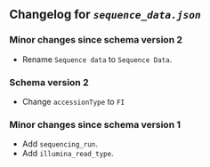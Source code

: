 ## Changelog for *`sequence_data.json`*

### Minor changes since schema version 2

* Rename `Sequence data` to `Sequence Data`.

### Schema version 2

* Change `accessionType` to `FI`

### Minor changes since schema version 1
* Add `sequencing_run`.
* Add `illumina_read_type`.
